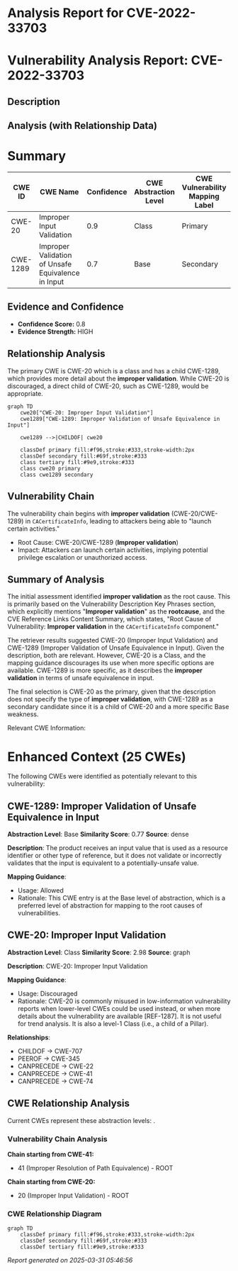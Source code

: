 # Analysis Report for CVE-2022-33703

# Vulnerability Analysis Report: CVE-2022-33703

## Description



## Analysis (with Relationship Data)

# Summary
| CWE ID | CWE Name | Confidence | CWE Abstraction Level | CWE Vulnerability Mapping Label | CWE-Vulnerability Mapping Notes |
|---|---|---|---|---|---|
| CWE-20 | Improper Input Validation | 0.9 | Class | Primary | Discouraged |
| CWE-1289 | Improper Validation of Unsafe Equivalence in Input | 0.7 | Base | Secondary | Allowed |

## Evidence and Confidence

*   **Confidence Score:** 0.8
*   **Evidence Strength:** HIGH

## Relationship Analysis
The primary CWE is CWE-20 which is a class and has a child CWE-1289, which provides more detail about the **improper validation**. While CWE-20 is discouraged, a direct child of CWE-20, such as CWE-1289, would be appropriate.

```mermaid
graph TD
    cwe20["CWE-20: Improper Input Validation"]
    cwe1289["CWE-1289: Improper Validation of Unsafe Equivalence in Input"]
    
    cwe1289 -->|CHILDOF| cwe20
    
    classDef primary fill:#f96,stroke:#333,stroke-width:2px
    classDef secondary fill:#69f,stroke:#333
    class tertiary fill:#9e9,stroke:#333
    class cwe20 primary
    class cwe1289 secondary
```

## Vulnerability Chain
The vulnerability chain begins with **improper validation** (CWE-20/CWE-1289) in `CACertificateInfo`, leading to attackers being able to "launch certain activities."
- Root Cause: CWE-20/CWE-1289 (**Improper validation**)
- Impact: Attackers can launch certain activities, implying potential privilege escalation or unauthorized access.

## Summary of Analysis
The initial assessment identified **improper validation** as the root cause. This is primarily based on the Vulnerability Description Key Phrases section, which explicitly mentions "**Improper validation**" as the **rootcause**, and the CVE Reference Links Content Summary, which states, "Root Cause of Vulnerability: **Improper validation** in the `CACertificateInfo` component."

The retriever results suggested CWE-20 (Improper Input Validation) and CWE-1289 (Improper Validation of Unsafe Equivalence in Input). Given the description, both are relevant. However, CWE-20 is a Class, and the mapping guidance discourages its use when more specific options are available. CWE-1289 is more specific, as it describes the **improper validation** in terms of unsafe equivalence in input.

The final selection is CWE-20 as the primary, given that the description does not specify the type of **improper validation**, with CWE-1289 as a secondary candidate since it is a child of CWE-20 and a more specific Base weakness.

Relevant CWE Information:

# Enhanced Context (25 CWEs)
The following CWEs were identified as potentially relevant to this vulnerability:

## CWE-1289: Improper Validation of Unsafe Equivalence in Input
**Abstraction Level**: Base
**Similarity Score**: 0.77
**Source**: dense

**Description**:
The product receives an input value that is used as a resource identifier or other type of reference, but it does not validate or incorrectly validates that the input is equivalent to a potentially-unsafe value.

**Mapping Guidance**:
- Usage: Allowed
- Rationale: This CWE entry is at the Base level of abstraction, which is a preferred level of abstraction for mapping to the root causes of vulnerabilities.

## CWE-20: Improper Input Validation
**Abstraction Level**: Class
**Similarity Score**: 2.98
**Source**: graph

**Description**:
CWE-20: Improper Input Validation

**Mapping Guidance**:
- Usage: Discouraged
- Rationale: CWE-20 is commonly misused in low-information vulnerability reports when lower-level CWEs could be used instead, or when more details about the vulnerability are available [REF-1287]. It is not useful for trend analysis. It is also a level-1 Class (i.e., a child of a Pillar).

**Relationships**:
- CHILDOF -> CWE-707
- PEEROF -> CWE-345
- CANPRECEDE -> CWE-22
- CANPRECEDE -> CWE-41
- CANPRECEDE -> CWE-74


## CWE Relationship Analysis

Current CWEs represent these abstraction levels: .


### Vulnerability Chain Analysis

**Chain starting from CWE-41:**
- 41 (Improper Resolution of Path Equivalence) - ROOT


**Chain starting from CWE-20:**
- 20 (Improper Input Validation) - ROOT



### CWE Relationship Diagram

```mermaid
graph TD
    classDef primary fill:#f96,stroke:#333,stroke-width:2px
    classDef secondary fill:#69f,stroke:#333
    classDef tertiary fill:#9e9,stroke:#333
```



*Report generated on 2025-03-31 05:46:56*
